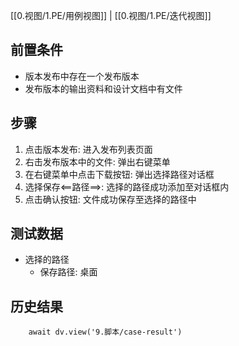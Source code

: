 [[0.视图/1.PE/用例视图]] | [[0.视图/1.PE/迭代视图]]

## 前置条件

- 版本发布中存在一个发布版本
- 发布版本的输出资料和设计文档中有文件


## 步骤

1. 点击版本发布: 进入发布列表页面
2. 右击发布版本中的文件: 弹出右键菜单
3. 在右键菜单中点击下载按钮: 弹出选择路径对话框
4. 选择保存<==路径==>: 选择的路径成功添加至对话框内
5. 点击确认按钮: 文件成功保存至选择的路径中

## 测试数据

- 选择的路径
	- 保存路径: 桌面

## 历史结果

```dataviewjs
    await dv.view('9.脚本/case-result')
```
